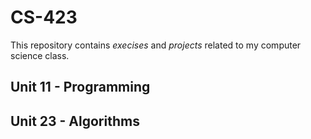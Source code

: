 # CS-423
This repository contains *execises* and *projects* related to my computer science class.

## Unit 11 - Programming
## Unit 23 - Algorithms
